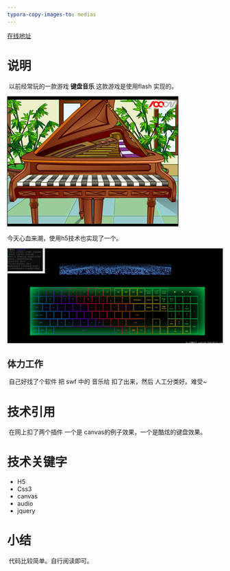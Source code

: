 ```yaml
---
typora-copy-images-to: medias
---
```




[在线地址](https://itcastwsy.github.io/h5_piano/)

# 说明

​	以前经常玩的一款游戏 **键盘音乐**  这款游戏是使用flash 实现的。

![1526195800514](medias/1526195800514.png)

今天心血来潮，使用h5技术也实现了一个。

![1526195873048](medias/1526195873048.png)

## 体力工作

​	自己好找了个软件 把 swf 中的 音乐给 扣了出来，然后 人工分类好。难受~

# 技术引用

​	在网上扣了两个插件  一个是 canvas的例子效果，一个是酷炫的键盘效果。

# 技术关键字

- H5
- Css3
- canvas
- audio
- jquery

# 小结

​	代码比较简单。自行阅读即可。


